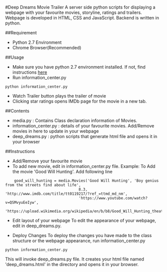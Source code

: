 #Deep Dreams Movie Trailer
A server side python scripts for displaying a webpage with your favourite movies,
storyline, ratings and trailers. Webpage is developed in HTML, CSS and JavaScript.
Backend is written in python.

##Requirement
- Python 2.7 Environment
- Chrome Browser(Recommended)

##Usage
- Make sure you have python 2.7 environment installed. If not, find instructions [here](https://www.python.org/download/releases/2.7/)
- Run information_center.py

```
python information_center.py
```

- Watch Trailer  button plays the trailer of movie
- Clicking star ratings opens IMDb page for the movie in a new tab.

##Contents
- media.py : Contains Class declaration information of Movies. 
- information_center.py : details of your favourite movies. 
  Add/Remove movies in here to update in your webpage
- deep_dreams.py : python scripts that generate html file and opens it in your browser

##Instructions
- Add/Remove your favourite movie
- To add new movie, edit in information_center.py file.
	Example: To Add the movie 'Good Will Hunting'. Add following line

```
	good_will_hunting = media.Movies('Good Will Hunting', 'Boy genius from the streets find about life',
                                 8.3, 'http://www.imdb.com/title/tt0119217/?ref_=ttmd_md_nm',
                                 'https://www.youtube.com/watch?v=QSMvyuEeIyw',
                                 'https://upload.wikimedia.org/wikipedia/en/b/b8/Good_Will_Hunting_theatrical_poster.jpg')
```

- Edit layout of your webpage
To edit the appearance of your webpage, edit in deep_dreams.py.

- Deploy Changes
To deploy the changes you have made to the class structure or the webpage appearance,
run information_center.py

```
python information_center.py
```

This will invoke deep_dreams.py file. It creates your html file named 'deep_dreams.html' in
the directory and opens it in your browser.





